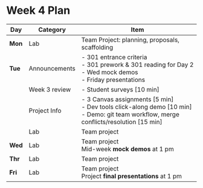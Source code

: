 # Week 4 Plan

|Day|Category|Item|
|---|---|---|
|**Mon**|Lab|Team Project: planning, proposals, scaffolding|
|**Tue**|Announcements|- 301 entrance criteria<br>- 301 prework & 301 reading for Day 2<br>- Wed mock demos<br>- Friday presentations|
|   |Week 3 review|- Student surveys [10 min]|
|   |Project Info|- 3 Canvas assignments [5 min]<br>- Dev tools click-along demo [10 min]<br>- Demo: git team workflow, merge conflicts/resolution [15 min]|
|   |Lab|Team project|
|**Wed**|Lab|Team project<br>Mid-week **mock demos** at 1 pm|
|**Thr**|Lab|Team project|
|**Fri**|Lab|Team project<br>Project **final presentations** at 1 pm|
